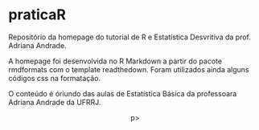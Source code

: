 # praticaR
Repositório da homepage do tutorial de R e Estatística Desvritiva da prof. Adriana Andrade.

A homepage foi desenvolvida no R Markdown a partir do pacote rmdformats com o template readthedown. Foram utilizados ainda alguns códigos css na formatação.

O conteúdo é óriundo das aulas de Estatística Básica da professoara Adriana Andrade da UFRRJ.

<p align="center"> <ing align = "center" src="https://profile.counter.glitch.me/andradeadriana/count.svg" / ></ing>p>

